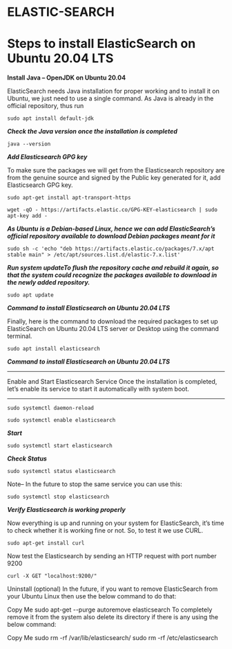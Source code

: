 # ELASTIC-SEARCH

# Steps to install ElasticSearch on Ubuntu 20.04 LTS

**Install Java  – OpenJDK on Ubuntu 20.04**

ElasticSearch needs Java installation for proper working and to install it on Ubuntu, we just need to use a single command. As Java is already in the official repository, thus run

```
sudo apt install default-jdk
````

***Check the Java version once the installation is completed***

```
java --version
````

***Add Elasticsearch GPG key***

To make sure the packages we will get from the Elasticsearch repository are from the genuine source and signed by the Public key generated for it, add Elasticsearch GPG key.

```
sudo apt-get install apt-transport-https
````

```
wget -qO - https://artifacts.elastic.co/GPG-KEY-elasticsearch | sudo apt-key add -
````
 
***As Ubuntu is a Debian-based Linux, hence we can add ElasticSearch’s official repository available to download Debian packages meant for it***

```
sudo sh -c 'echo "deb https://artifacts.elastic.co/packages/7.x/apt stable main" > /etc/apt/sources.list.d/elastic-7.x.list'
````
***Run system updateTo flush the repository cache and rebuild it again, so that the system could recognize the packages available to download in the newly added repository.***

```
sudo apt update
````
 
***Command to install Elasticsearch on Ubuntu 20.04 LTS***

Finally, here is the command to download the required packages to set up ElasticSearch on Ubuntu 20.04 LTS server or Desktop using the command terminal.

```
sudo apt install elasticsearch
````

***Command to install Elasticsearch on Ubuntu 20.04 LTS***

***
Enable and Start Elasticsearch Service Once the installation is completed, let’s enable its service to start it automatically with system boot.
***

```
sudo systemctl daemon-reload
````

```
sudo systemctl enable elasticsearch
````

***Start***

```
sudo systemctl start elasticsearch
````

***Check Status*** 

```
sudo systemctl status elasticsearch
````

Note– In the future to stop the same service you can use this:

```
sudo systemctl stop elasticsearch
````
 
***Verify Elasticsearch is working properly***

Now everything is up and running on your system for ElasticSearch, it’s time to check whether it is working fine or not. So, to test it we use CURL.

```
sudo apt-get install curl
````

Now test the Elasticsearch by sending an HTTP request with port number 9200

```
curl -X GET "localhost:9200/"
```



 

Uninstall (optional)
In the future, if you want to remove ElasticSearch from your Ubuntu Linux then use the below command to do that:

Copy Me
sudo apt-get --purge autoremove elasticsearch
To completely remove it from the system also delete its directory if there is any using the below command:

Copy Me
sudo rm -rf /var/lib/elasticsearch/
sudo rm -rf /etc/elasticsearch
